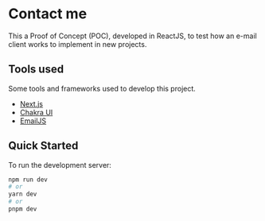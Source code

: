 # **Contact me**

This a Proof of Concept (POC), developed in ReactJS, to test how an e-mail client works to implement in new projects.

## **Tools used**

Some tools and frameworks used to develop this project.

- [Next.js](https://nextjs.org/)
- [Chakra UI](https://chakra-ui.com/)
- [EmailJS](https://www.emailjs.com/)

## **Quick Started**

To run the development server:

```bash
npm run dev
# or
yarn dev
# or
pnpm dev
```
